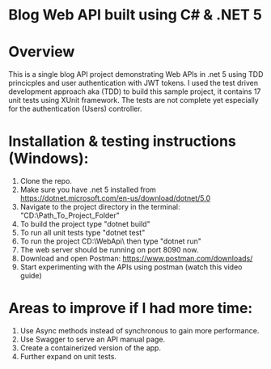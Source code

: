 # Blog Web API built using C# & .NET 5
# Overview
This is a single blog API project demonstrating Web APIs in .net 5 using TDD princicples and user authentication with JWT tokens. 
I used the test driven development approach aka (TDD) to build this sample project, it contains 17 unit tests using XUnit framework.
The tests are not complete yet especially for the authentication (Users) controller.

# Installation & testing instructions (Windows):
1. Clone the repo.
2. Make sure you have .net 5 installed from https://dotnet.microsoft.com/en-us/download/dotnet/5.0
3. Navigate to the project directory in the terminal: "CD:\Path_To_Project_Folder"
4. To build the project type "dotnet build"
5. To run all unit tests type "dotnet test"
6. To run the project CD:\WebApi\ then type "dotnet run"
7. The web server should be running on port 8090 now.
8. Download and open Postman: https://www.postman.com/downloads/
9. Start experimenting with the APIs using postman (watch this video guide)


# Areas to improve if I had more time:
1. Use Async methods instead of synchronous to gain more performance.
2. Use Swagger to serve an API manual page.
3. Create a containerized version of the app.
4. Further expand on unit tests.

